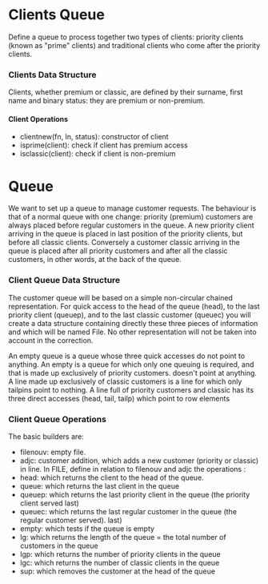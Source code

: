 # Clients Queue
Define a queue to process together two types of clients: priority clients (known as "prime" clients) and traditional clients who come after the priority clients.


### Clients Data Structure
Clients, whether premium or classic, are defined by their surname, first name and binary status: they are premium or non-premium.

#### Client Operations
- clientnew(fn, ln, status): constructor of client
- isprime(client): check if client has premium access
- isclassic(client): check if client is non-premium

# Queue
We want to set up a queue to manage customer requests.
The behaviour is that of a normal queue with one change:
priority (premium) customers are always placed before regular customers in the queue.
A new priority client arriving in the queue is placed in last position of the
priority clients, but before all classic clients. Conversely a customer
classic arriving in the queue is placed after all priority customers and
after all the classic customers, in other words, at the back of the queue.


### Client Queue Data Structure
The customer queue will be based on a simple non-circular chained representation.
For quick access to the head of the queue (head), to the last priority client (queuep),
and to the last classic customer (queuec) you will create a data structure
containing directly these three pieces of information and which will be named File. No other
representation will not be taken into account in the correction.

An empty queue is a queue whose three quick accesses do not point to anything. An empty
is a queue for which only one queuing is required, and that is made up exclusively of priority customers. doesn't point at anything. A line made up exclusively of classic customers is a line for which only tailpins point to nothing. A line full of priority customers and classic has its three direct accesses (head, tail, tailp) which point to row elements


### Client Queue Operations
The basic builders are:
- filenouv: empty file.
- adjc: customer addition, which adds a new customer (priority or
classic) in line.
In FILE, define in relation to filenouv and adjc the operations :
- head: which returns the client to the head of the queue.
- queue: which returns the last client in the queue
- queuep: which returns the last priority client in the queue (the priority client served
last)
- queuec: which returns the last regular customer in the queue (the regular customer served).
last)
- empty: which tests if the queue is empty
- lg: which returns the length of the queue = the total number of customers in the queue
- lgp: which returns the number of priority clients in the queue
- lgc: which returns the number of classic clients in the queue
- sup: which removes the customer at the head of the queue
